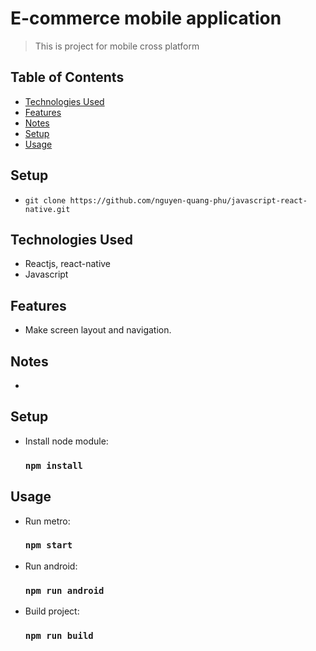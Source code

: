 # E-commerce mobile application

> This is project for mobile cross platform

## Table of Contents

- [Technologies Used](#technologies-used)
- [Features](#features)
- [Notes](#notes)
- [Setup](#setup)
- [Usage](#usage)

## Setup
- ```git clone https://github.com/nguyen-quang-phu/javascript-react-native.git ```
## Technologies Used

- Reactjs, react-native
- Javascript

## Features

- Make screen layout and navigation.

## Notes

-

## Setup

- Install node module:
  ### `npm install`

## Usage

- Run metro:
  ### `npm start`
- Run android:
  ### `npm run android`
- Build project:
  ### `npm run build`
